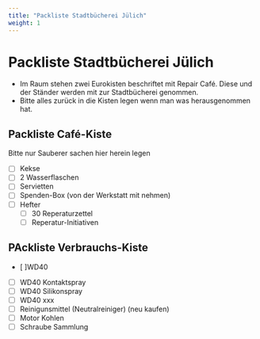 ```yaml
---
title: "Packliste Stadtbücherei Jülich"
weight: 1
---
```


# Packliste Stadtbücherei Jülich

- Im Raum stehen zwei Eurokisten beschriftet mit Repair Café. Diese und der Ständer werden mit zur Stadtbücherei genommen.
- Bitte alles zurück in die Kisten legen wenn man was herausgenommen hat.

## Packliste Café-Kiste

Bitte nur Sauberer sachen hier herein legen

- [ ] Kekse
- [ ] 2 Wasserflaschen
- [ ] Servietten
- [ ] Spenden-Box (von der Werkstatt mit nehmen)
- [ ] Hefter
  - [ ] 30 Reperaturzettel
  - [ ] Reperatur-Initiativen

## PAckliste Verbrauchs-Kiste

- [ ]WD40
- [ ] WD40 Kontaktspray
- [ ] WD40 Silikonspray
- [ ] WD40 xxx
- [ ] Reinigunsmittel (Neutralreiniger) (neu kaufen)
- [ ] Motor Kohlen
- [ ] Schraube Sammlung